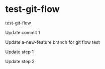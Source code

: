 # test-git-flow
test-git-flow

Update commit 1

Update a-new-feature branch for git flow test

Update step 1

Update step 2